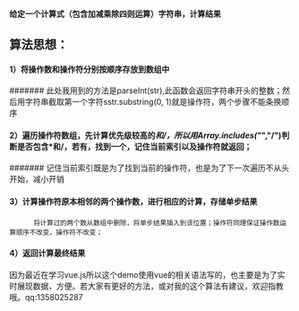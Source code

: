 #### 给定一个计算式（包含加减乘除四则运算）字符串，计算结果
## 算法思想： 
#### 1）将操作数和操作符分别按顺序存放到数组中
####### 此处我用到的方法是parseInt(str),此函数会返回字符串开头的整数；然后用字符串截取第一个字符sstr.substring(0, 1)就是操作符，两个步骤不能条换顺序
#### 2）遍历操作符数组，先计算优先级较高的*和/，所以用Array.includes("*","/")判断是否包含*和/，若有，找到一个，记住当前索引以及操作符就返回；
#######   记住当前索引既是为了找到当前的操作符，也是为了下一次遍历不从头开始，减小开销
#### 3）计算操作符原本相邻的两个操作数，进行相应的计算，存储单步结果
          将计算过的两个数从数组中删除，将单步结果插入到该位置；操作符同理保证操作数运算顺序不改变，操作符不改变；
#### 4）返回计算最终结果


因为最近在学习vue.js所以这个demo使用vue的相关语法写的，也主要是为了实时展现数据，方便。若大家有更好的方法，或对我的这个算法有建议，欢迎指教哦。qq:1358025287
